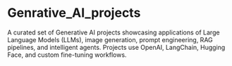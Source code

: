# Genrative_AI_projects
A curated set of Generative AI projects showcasing applications of Large Language Models (LLMs), image generation, prompt engineering, RAG pipelines, and intelligent agents. Projects use OpenAI, LangChain, Hugging Face, and custom fine-tuning workflows.
